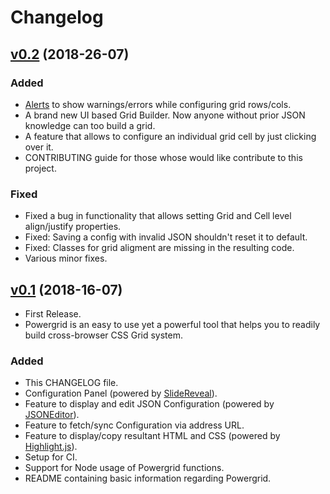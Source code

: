 # Changelog

## [v0.2](https://github.com/ZS/powergrid/compare/v0.1...v0.2) (2018-26-07)

### Added
- [Alerts](https://getbootstrap.com/docs/4.0/components/alerts/) to show warnings/errors while configuring grid rows/cols.
- A brand new UI based Grid Builder. Now anyone without prior JSON knowledge can too build a grid.
- A feature that allows to configure an individual grid cell by just clicking over it.
- CONTRIBUTING guide for those whose would like contribute to this project.

### Fixed
- Fixed a bug in functionality that allows setting Grid and Cell level align/justify properties.
- Fixed: Saving a config with invalid JSON shouldn't reset it to default.
- Fixed: Classes for grid aligment are missing in the resulting code.
- Various minor fixes.

## [v0.1](https://github.com/ZS/powergrid/compare/v0.1...master) (2018-16-07)
- First Release. 
- Powergrid is an easy to use yet a powerful tool that helps you to readily build cross-browser CSS Grid system. 

### Added
- This CHANGELOG file.
- Configuration Panel (powered by [SlideReveal](https://github.com/nnattawat/slideReveal)).
- Feature to display and edit JSON Configuration (powered by [JSONEditor](https://github.com/josdejong/jsoneditor)).
- Feature to fetch/sync Configuration via address URL.
- Feature to display/copy resultant HTML and CSS (powered by [Highlight.js](https://github.com/isagalaev/highlight.js)).
- Setup for CI.
- Support for Node usage of Powergrid functions.
- README containing basic information regarding Powergrid.
